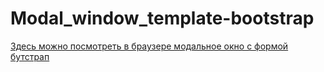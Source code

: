 # Modal_window_template-bootstrap
<a href = "https://marinakisljkova.github.io/Modal_window_template-bootstrap-/">Здесь можно посмотреть в браузере модальное окно с формой бутстрап</a>
